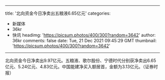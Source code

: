 
---
title: '北向资金今日净卖出五粮液6.65亿元'
categories: 
 - 新媒体
 - 36kr
 - 快讯
headimg: 'https://picsum.photos/400/300?random=3642'
author: 36kr
comments: false
date: Tue, 21 Dec 2021 09:45:29 GMT
thumbnail: 'https://picsum.photos/400/300?random=3642'
---

<div>   
北向资金今日净卖出9.97亿元。五粮液、歌尔股份、宁德时代分别获净卖出6.65亿元、5.24亿元、4.83亿元。中国能建净买入额居首，金额为3.13亿元。（证券时报）  
</div>
            